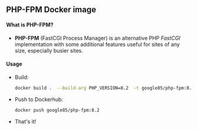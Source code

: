 ## PHP-FPM Docker image

#### What is PHP-FPM?
- **PHP-FPM** (FastCGI Process Manager) is an alternative PHP *FastCGI* implementation with some additional features useful for sites of any size, especially busier sites.

#### Usage
- Build:
    ```bash
    docker build .  --build-arg PHP_VERSION=8.2  -t google85/php-fpm:8.2
    ```

- Push to Dockerhub:
    ```bash
    docker push google85/php-fpm:8.2
    ```

- That's it!